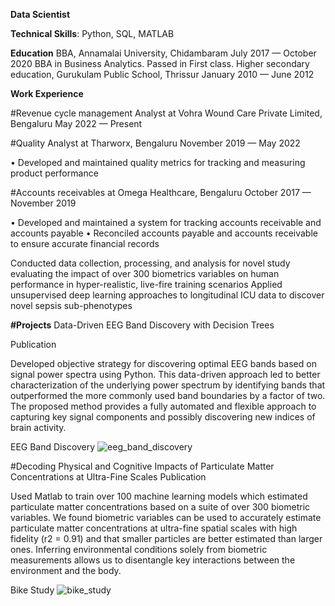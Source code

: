 **Data Scientist**



**Technical Skills**: Python, SQL, MATLAB



**Education**
BBA, Annamalai University, Chidambaram
July 2017 — October 2020
BBA in Business Analytics. Passed in First class.
Higher secondary education, Gurukulam Public School, Thrissur
January 2010 — June 2012




**Work Experience**



#Revenue cycle management Analyst at Vohra Wound Care Private Limited, Bengaluru
May 2022 — Present


#Quality Analyst at Tharworx, Bengaluru
November 2019 — May 2022


• Developed and maintained quality metrics for tracking and measuring product
performance




#Accounts receivables at Omega Healthcare, Bengaluru
October 2017 — November 2019



• Developed and maintained a system for tracking accounts receivable and accounts
payable
• Reconciled accounts payable and accounts receivable to ensure accurate financial
records






Conducted data collection, processing, and analysis for novel study evaluating the impact of over 300 biometrics variables on human performance in hyper-realistic, live-fire training scenarios
Applied unsupervised deep learning approaches to longitudinal ICU data to discover novel sepsis sub-phenotypes



**#Projects**
Data-Driven EEG Band Discovery with Decision Trees


Publication

Developed objective strategy for discovering optimal EEG bands based on signal power spectra using Python. This data-driven approach led to better characterization of the underlying power spectrum by identifying bands that outperformed the more commonly used band boundaries by a factor of two. The proposed method provides a fully automated and flexible approach to capturing key signal components and possibly discovering new indices of brain activity.


EEG Band Discovery
![eeg_band_discovery](https://github.com/DEVISHSHAJI/DEVISHSHAJI.github.io/assets/149549411/7c10fcc3-c000-4b50-b591-b1d3c413b456)




#Decoding Physical and Cognitive Impacts of Particulate Matter Concentrations at Ultra-Fine Scales
Publication

Used Matlab to train over 100 machine learning models which estimated particulate matter concentrations based on a suite of over 300 biometric variables. We found biometric variables can be used to accurately estimate particulate matter concentrations at ultra-fine spatial scales with high fidelity (r2 = 0.91) and that smaller particles are better estimated than larger ones. Inferring environmental conditions solely from biometric measurements allows us to disentangle key interactions between the environment and the body.

Bike Study
![bike_study](https://github.com/DEVISHSHAJI/DEVISHSHAJI.github.io/assets/149549411/d28d6b42-6127-447e-9757-867dba757307)

